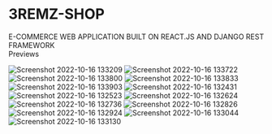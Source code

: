 # 3REMZ-SHOP
E-COMMERCE WEB APPLICATION BUILT ON REACT.JS AND DJANGO REST FRAMEWORK
<br/>
Previews

![Screenshot 2022-10-16 133209](https://user-images.githubusercontent.com/26651757/196035854-35b89812-b8c7-4abd-be5b-b02a832b18b0.png)
![Screenshot 2022-10-16 133722](https://user-images.githubusercontent.com/26651757/196035857-d040c423-e5bc-49d6-91b4-38102d595391.png)
![Screenshot 2022-10-16 133800](https://user-images.githubusercontent.com/26651757/196035858-6656ceae-5b30-4707-8ef5-42635b06f65f.png)
![Screenshot 2022-10-16 133833](https://user-images.githubusercontent.com/26651757/196035860-adad8c7e-f245-403c-a173-f350474a53a6.png)
![Screenshot 2022-10-16 133903](https://user-images.githubusercontent.com/26651757/196035861-b75169bc-90f1-42e6-a4fb-88df97df3eb9.png)
![Screenshot 2022-10-16 132431](https://user-images.githubusercontent.com/26651757/196035862-21c99d4c-7053-4899-b978-fc9ce9f1571b.png)
![Screenshot 2022-10-16 132523](https://user-images.githubusercontent.com/26651757/196035863-a4704c92-180f-4387-bbed-1102ad94aff1.png)
![Screenshot 2022-10-16 132624](https://user-images.githubusercontent.com/26651757/196035864-770725d7-7615-40b8-b307-d82163a9113a.png)
![Screenshot 2022-10-16 132736](https://user-images.githubusercontent.com/26651757/196035866-0e2a9182-9515-41e7-a1e8-ad329720263c.png)
![Screenshot 2022-10-16 132826](https://user-images.githubusercontent.com/26651757/196035868-65fdf845-8c3a-4732-bde0-55ed750c37c7.png)
![Screenshot 2022-10-16 132924](https://user-images.githubusercontent.com/26651757/196035869-c61d9bd3-a5d2-4086-9a6b-510cf267736f.png)
![Screenshot 2022-10-16 133044](https://user-images.githubusercontent.com/26651757/196035870-4f5e7df2-7a28-4395-b671-e4c03953bd02.png)
![Screenshot 2022-10-16 133130](https://user-images.githubusercontent.com/26651757/196035871-790fcaba-e3e9-4d35-aac3-c9f7e868176e.png)
